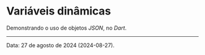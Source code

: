 # Variáveis dinâmicas

Demonstrando o uso de objetos _JSON_, no _Dart_.

---

Data: 27 de agosto de 2024 (2024-08-27).
